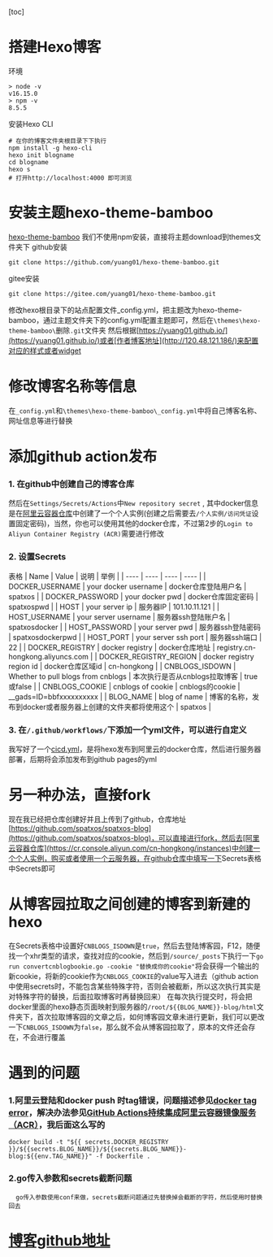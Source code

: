 [toc]

# 搭建Hexo博客
  环境
  ```
  > node -v
  v16.15.0
  > npm -v
  8.5.5
  ```
  安装Hexo CLI
  ```
  # 在你的博客文件夹根目录下下执行
  npm install -g hexo-cli
  hexo init blogname
  cd blogname
  hexo s
  # 打开http://localhost:4000 即可浏览
  ```
# 安装主题hexo-theme-bamboo
  [hexo-theme-bamboo](https://github.com/yuang01/hexo-theme-bamboo)
  我们不使用npm安装，直接将主题download到themes文件夹下
  github安装
  ```
  git clone https://github.com/yuang01/hexo-theme-bamboo.git
  ```
  gitee安装
  ```
  git clone https://gitee.com/yuang01/hexo-theme-bamboo.git
  ```
  修改hexo根目录下的站点配置文件_config.yml，把主题改为hexo-theme-bamboo，通过主题文件夹下的config.yml配置主题即可，然后在`\themes\hexo-theme-bamboo\`删除`.git`文件夹
  然后根据[https://yuang01.github.io/](https://yuang01.github.io/)或者[作者博客地址](http://120.48.121.186/)来配置对应的样式或者widget
# 修改博客名称等信息
  在`_config.yml`和`\themes\hexo-theme-bamboo\_config.yml`中将自己博客名称、网址信息等进行替换
# 添加github action发布
  ### 1. 在github中创建自己的博客仓库

  然后在`Settings/Secrets/Actions`中`New repository secret` ,  其中docker信息是在[阿里云容器仓库](https://cr.console.aliyun.com/cn-hongkong/instances)中创建了一个个人实例(创建之后需要去`/个人实例/访问凭证`设置固定密码)，当然，你也可以使用其他的docker仓库，不过第2步的`Login to Aliyun Container Registry (ACR)`需要进行修改

  ### 2. 设置Secrets
<a id="Anchortable">表格</a>
   |  Name  |   Value   |   说明   |   举例   |
   | ---- | ---- | ---- | ---- |
   |   DOCKER_USERNAME   |  your docker username    |  docker仓库登陆用户名    | spatxos    |
   |   DOCKER_PASSWORD   |  your docker pwd    |  docker仓库固定密码    | spatxospwd    |
|   HOST  |  your server ip    |  服务器IP    | 101.10.11.121    |
|   HOST_USERNAME   |  your server username    |  服务器ssh登陆账户名    | spatxosdocker   |
|   HOST_PASSWORD   |  your server pwd    |  服务器ssh登陆密码    |  spatxosdockerpwd   |
|   HOST_PORT   |  your server ssh port    |  服务器ssh端口    |  22    |
|   DOCKER_REGISTRY   |  docker registry    |  docker仓库地址    |  registry.cn-hongkong.aliyuncs.com    |
|   DOCKER_REGISTRY_REGION   |  docker registry region id    |  docker仓库区域id    |  cn-hongkong    |
|   CNBLOGS_ISDOWN   |  Whether to pull blogs from cnblogs    |  本次执行是否从cnblogs拉取博客    |  true或false   |
|   CNBLOGS_COOKIE   |  cnblogs of cookie    |  cnblogs的cookie    |  __gads=ID=bbfxxxxxxxxxx    |
|   BLOG_NAME   |  blog of name    |  博客的名称，发布到docker或者服务器上创建的文件夹都将使用这个    |  spatxos    |
  ### 3.   在`/.github/workflows/`下添加一个yml文件，可以进行自定义
  我写好了一个[cicd.yml](https://github.com/spatxos/spatxos-blog/blob/master/.github/workflows/cicd.yml)，是将hexo发布到阿里云的docker仓库，然后进行服务器部署，后期将会添加发布到github pages的yml

# 另一种办法，直接fork
  现在我已经把仓库创建好并且上传到了github，仓库地址[https://github.com/spatxos/spatxos-blog](https://github.com/spatxos/spatxos-blog)，可以直接进行fork，然后去[阿里云容器仓库](https://cr.console.aliyun.com/cn-hongkong/instances)中创建一个个人实例，购买或者使用一个云服务器，在github仓库中填写一下<a id="#Anchortable">Secrets表格</a>中Secrets即可

# 从博客园拉取之间创建的博客到新建的hexo
  在Secrets表格中设置好`CNBLOGS_ISDOWN`是`true`，然后去登陆博客园，F12，随便找一个xhr类型的请求，查找对应的cookie，然后到`/source/_posts`下执行一下`go run convertcnblogbookie.go -cookie "替换成你的cookie"`将会获得一个输出的新cookie，将新的cookie作为`CNBLOGS_COOKIE`的value写入进去（github action中使用secrets时，不能包含某些特殊字符，否则会被截断，所以这次执行其实是对特殊字符的替换，后面拉取博客时再替换回来）
  在每次执行提交时，将会把docker里面的hexo静态页面映射到服务器的`/root/${{BLOG_NAME}}-blog/html`文件夹下，首次拉取博客园的文章之后，如何博客园文章未进行更新，我们可以更改一下`CNBLOGS_ISDOWN`为`false`，那么就不会从博客园拉取了，原本的文件还会存在，不会进行覆盖
# 遇到的问题
  ### 1.阿里云登陆和docker push 时tag错误，问题描述参见[docker tag error](https://github.com/actions/starter-workflows/issues/1635)，解决办法参见[GitHub Actions持续集成阿里云容器镜像服务（ACR）](https://mincong.io/cn/github-actions-acr/)，我后面这么写的
  `docker build -t "${{ secrets.DOCKER_REGISTRY }}/${{secrets.BLOG_NAME}}/${{secrets.BLOG_NAME}}-blog:${{env.TAG_NAME}}" -f Dockerfile .`
  ### 2.go传入参数和secrets截断问题
      go传入参数使用conf来做，secrets截断问题通过先替换掉会截断的字符，然后使用时替换回去

# [博客github地址](https://github.com/spatxos/spatxos.github.io)
